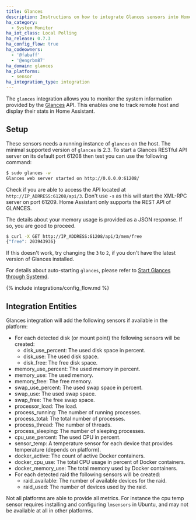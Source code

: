 ```yaml
---
title: Glances
description: Instructions on how to integrate Glances sensors into Home Assistant.
ha_category:
  - System Monitor
ha_iot_class: Local Polling
ha_release: 0.7.3
ha_config_flow: true
ha_codeowners:
  - '@fabaff'
  - '@engrbm87'
ha_domain: glances
ha_platforms:
  - sensor
ha_integration_type: integration
---
```


The `glances` integration allows you to monitor the system information provided by the [Glances](https://github.com/nicolargo/glances) API. This enables one to track remote host and display their stats in Home Assistant.

## Setup

These sensors needs a running instance of `glances` on the host. The minimal supported version of `glances` is 2.3.
To start a Glances RESTful API server on its default port 61208 then test you can use the following command:

```bash
$ sudo glances -w
Glances web server started on http://0.0.0.0:61208/
```

Check if you are able to access the API located at `http://IP_ADRRESS:61208/api/3`. Don't use `-s` as this will start the XML-RPC server on port 61209. Home Assistant only supports the REST API of GLANCES.

The details about your memory usage is provided as a JSON response. If so, you are good to proceed.

```bash
$ curl -X GET http://IP_ADDRESS:61208/api/3/mem/free
{"free": 203943936}
```

If this doesn't work, try changing the `3` to `2`, if you don't have the latest version of Glances installed.

For details about auto-starting `glances`, please refer to [Start Glances through Systemd](https://github.com/nicolargo/glances/wiki/Start-Glances-through-Systemd).  

{% include integrations/config_flow.md %}

## Integration Entities

Glances integration will add the following sensors if available in the platform:

- For each detected disk (or mount point) the following sensors will be created:
  - disk_use_percent: The used disk space in percent.
  - disk_use: The used disk space.
  - disk_free: The free disk space.
- memory_use_percent: The used memory in percent.
- memory_use: The used memory.
- memory_free: The free memory.
- swap_use_percent: The used swap space in percent.
- swap_use: The used swap space.
- swap_free: The free swap space.
- processor_load: The load.
- process_running: The number of running processes.
- process_total: The total number of processes.
- process_thread: The number of threads.
- process_sleeping: The number of sleeping processes.
- cpu_use_percent: The used CPU in percent.
- sensor_temp: A temperature sensor for each device that provides temperature (depends on platform).
- docker_active: The count of active Docker containers.
- docker_cpu_use: The total CPU usage in percent of Docker containers.
- docker_memory_use: The total memory used by Docker containers.
- For each detected raid the following sensors will be created:
  - raid_available: The number of available devices for the raid.
  - raid_used: The number of devices used by the raid.

Not all platforms are able to provide all metrics. For instance the cpu temp sensor requires installing and configuring `lmsensors` in Ubuntu, and may not be available at all in other platforms.
